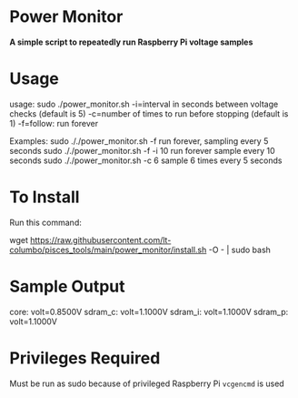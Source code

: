 # Power Monitor

**A simple script to repeatedly run Raspberry Pi voltage samples**

# Usage
usage: sudo ./power_monitor.sh 
   -i=interval in seconds between voltage checks (default is 5)
   -c=number of times to run before stopping (default is 1)
   -f=follow: run forever
   
 Examples:
 sudo ././power_monitor.sh -f run forever, sampling every 5 seconds
 sudo ././power_monitor.sh -f -i 10 run forever sample every 10 seconds
 sudo ././power_monitor.sh -c 6  sample 6 times every 5 seconds

# To Install

Run this command:

wget https://raw.githubusercontent.com/lt-columbo/pisces_tools/main/power_monitor/install.sh -O - | sudo bash

# Sample Output

core:	volt=0.8500V
sdram_c:	volt=1.1000V
sdram_i:	volt=1.1000V
sdram_p:	volt=1.1000V

# Privileges Required

Must be run as sudo because of privileged Raspberry Pi `vcgencmd` is used
